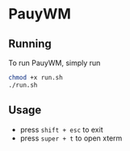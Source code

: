 # PauyWM
## Running
To run PauyWM, simply run
```bash
chmod +x run.sh
./run.sh
```
## Usage
- press ```shift + esc``` to exit
- press ```super + t``` to open xterm